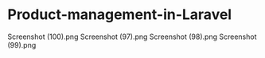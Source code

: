 # Product-management-in-Laravel
Screenshot (100).png
Screenshot (97).png
Screenshot (98).png
Screenshot (99).png
